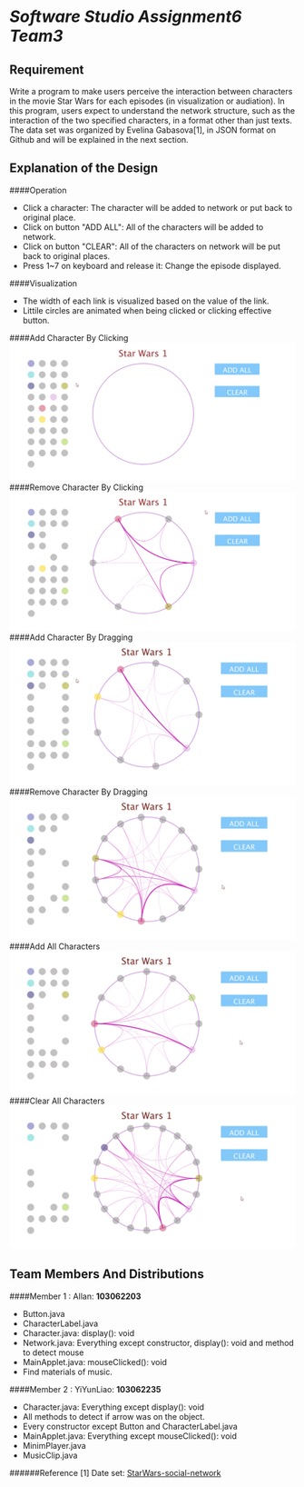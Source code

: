 # _Software Studio Assignment6 **Team3**_ #
## **Requirement** ##
Write a	program to make users	perceive the interaction between characters in the movie Star Wars for each episodes (in visualization or audiation). In this program,	users expect to understand the network structure, such as the interaction of the two specified characters, in a format other than just texts. The data set was	organized by Evelina Gabasova[1], in JSON format on Github and will be explained	 in the next section.
## **Explanation of the Design** ##
####Operation
*	Click a character: The character will be added to network or put back to original place.
*	Click on button "ADD ALL": All of the characters will be added to network.
*	Click on button "CLEAR": All of the characters on network will be put back to original places.
*	Press 1~7 on keyboard and release it: Change the episode displayed.

####Visualization
*	The width of each link is visualized based on the value of the link.
*	Littile circles are animated when being clicked or clicking effective button.

####Add Character By Clicking
![alt text](/picture/add_click.gif "Add Character")
####Remove Character By Clicking
![alt text](/picture/remove_click.gif "Remove Character")
####Add Character By Dragging
![alt text](/picture/add_drag.gif "Add Character")
####Remove Character By Dragging
![alt text](/picture/remove_drag.gif "Remove Character")
####Add All Characters
![alt text](/picture/addAll.gif "Add All Characters")
####Clear All Characters
![alt text](/picture/clear.gif "Clear All Characters")

## **Team Members And Distributions** ##
####Member 1 : Allan: **103062203**
*	Button.java
*	CharacterLabel.java
*	Character.java:	display(): void
*	Network.java: Everything except constructor, display(): void and method to detect mouse
*	MainApplet.java: mouseClicked(): void
*	Find materials of music.

####Member 2 : YiYunLiao: **103062235**
*	Character.java: Everything except display(): void
*	All methods to detect if arrow was on the object.
*	Every constructor except Button and CharacterLabel.java
*	MainApplet.java: Everything except mouseClicked(): void
*	MinimPlayer.java
*	MusicClip.java

######Reference
[1]	Date set: [StarWars-social-network](https://github.com/evelinag/StarWars-social-network)